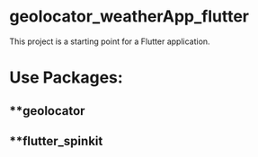 # geolocator_weatherApp_flutter


This project is a starting point for a Flutter application.
# Use Packages:
## **geolocator
## **flutter_spinkit

